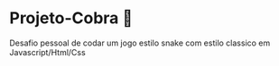 # Projeto-Cobra 🐍
Desafio pessoal de codar um jogo estilo snake com estilo classico em Javascript/Html/Css
